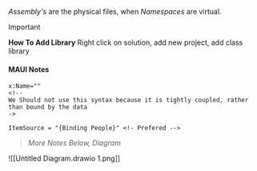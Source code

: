 _Assembly's_ are the physical files, when _Namespaces_ are virtual. 

> [!IMPORTANT]
> <b>How To Add Library</b>
> Right click on solution, add new project, add class library

#### MAUI Notes

```xaml
x:Name="" 
<!--
We Should not use this syntax because it is tightly coupled, rather than bound by the data
->

ItemSource = "{Binding People}" <!- Prefered -->
```


> _More Notes Below, Diagram_


![[Untitled Diagram.drawio 1.png]]
